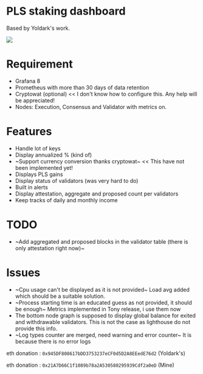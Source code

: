# PLS staking dashboard

Based by Yoldark's work.

<img src=preview.PNG>

# Requirement
* Grafana 8
* Prometheus with more than 30 days of data retention
* Cryptowat (optional) << I don't know how to configure this.  Any help will be appreciated!
* Nodes: Execution, Consensus and Validator with metrics on.

# Features
* Handle lot of keys
* Display annualized % (kind of)
* ~Support currency conversion thanks cryptowat~  << This have not been implemented yet!
* Displays PLS gains
* Display status of validators (was very hard to do)
* Built in alerts
* Display attestation, aggregate and proposed count per validators
* Keep tracks of daily and monthly income

# TODO
* ~Add aggregated and proposed blocks in the validator table (there is only attestation right now)~

# Issues
* ~Cpu usage can't be displayed as it is not provided~ Load avg added which should be a suitable solution.
* ~Process starting time is an educated guess as not provided, it should be enough~ Metrics implemented in Tony release, i use them now
* The bottom node graph is supposed to display global balance for exited and withdrawable validators. This is not the case as lighthouse do not provide this info.
* ~Log types counter are merged, need warning and error counter~ It is because there is no error logs

eth donation : `0x945DF808617bDD3753237eCF0d5D2A8EEedE76d2` (Yoldark's)

eth donation : `0x21A7D66C1f1089b78a2A530580295939Cdf2a0eD` (Mine)

